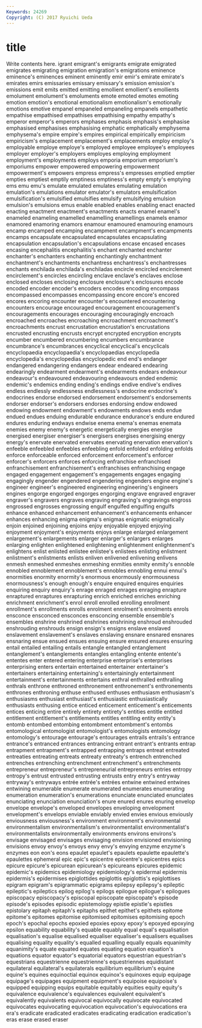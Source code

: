 ```yaml
---
Keywords: 24269 
Copyright: (C) 2017 Ryuichi Ueda
---
```


# title

Write contents here.
igrant emigrant's emigrants
emigrate emigrated emigrates emigrating emigration emigration's emigrations eminence eminence's eminences
eminent eminently emir emir's emirate emirate's emirates emirs emissaries emissary
emissary's emission emission's emissions emit emits emitted emitting emollient emollient's
emollients emolument emolument's emoluments emote emoted emotes emoting emotion emotion's
emotional emotionalism emotionalism's emotionally emotions emotive empanel empaneled empaneling empanels
empathetic empathise empathised empathises empathising empathy empathy's emperor emperor's emperors
emphases emphasis emphasis's emphasise emphasised emphasises emphasising emphatic emphatically emphysema
emphysema's empire empire's empires empirical empirically empiricism empiricism's emplacement emplacement's
emplacements employ employ's employable employe employe's employed employee employee's employees
employer employer's employers employes employing employment employment's employments employs emporia
emporium emporium's emporiums empower empowered empowering empowerment empowerment's empowers empress
empress's empresses emptied emptier empties emptiest emptily emptiness emptiness's empty
empty's emptying ems emu emu's emulate emulated emulates emulating emulation
emulation's emulations emulator emulator's emulators emulsification emulsification's emulsified emulsifies emulsify
emulsifying emulsion emulsion's emulsions emus enable enabled enables enabling enact
enacted enacting enactment enactment's enactments enacts enamel enamel's enameled enameling
enamelled enamelling enamellings enamels enamor enamored enamoring enamors enamour enamoured
enamouring enamours encamp encamped encamping encampment encampment's encampments encamps encapsulate
encapsulated encapsulates encapsulating encapsulation encapsulation's encapsulations encase encased encases encasing
encephalitis encephalitis's enchant enchanted enchanter enchanter's enchanters enchanting enchantingly enchantment
enchantment's enchantments enchantress enchantress's enchantresses enchants enchilada enchilada's enchiladas encircle
encircled encirclement encirclement's encircles encircling enclave enclave's enclaves enclose enclosed
encloses enclosing enclosure enclosure's enclosures encode encoded encoder encoder's encoders
encodes encoding encompass encompassed encompasses encompassing encore encore's encored encores
encoring encounter encounter's encountered encountering encounters encourage encouraged encouragement encouragement's
encouragements encourages encouraging encouragingly encroach encroached encroaches encroaching encroachment encroachment's
encroachments encrust encrustation encrustation's encrustations encrusted encrusting encrusts encrypt encrypted
encryption encrypts encumber encumbered encumbering encumbers encumbrance encumbrance's encumbrances encyclical
encyclical's encyclicals encyclopaedia encyclopaedia's encyclopaedias encyclopedia encyclopedia's encyclopedias encyclopedic end
end's endanger endangered endangering endangers endear endeared endearing endearingly endearment
endearment's endearments endears endeavour endeavour's endeavoured endeavouring endeavours ended endemic
endemic's endemics ending ending's endings endive endive's endives endless endlessly
endlessness endlessness's endocrine endocrine's endocrines endorse endorsed endorsement endorsement's endorsements
endorser endorser's endorsers endorses endorsing endow endowed endowing endowment endowment's
endowments endows ends endue endued endues enduing endurable endurance endurance's
endure endured endures enduring endways endwise enema enema's enemas enemata
enemies enemy enemy's energetic energetically energies energise energised energiser energiser's
energisers energises energising energy energy's enervate enervated enervates enervating enervation
enervation's enfeeble enfeebled enfeebles enfeebling enfold enfolded enfolding enfolds enforce
enforceable enforced enforcement enforcement's enforcer enforcer's enforcers enforces enforcing enfranchise
enfranchised enfranchisement enfranchisement's enfranchises enfranchising engage engaged engagement engagement's engagements
engages engaging engagingly engender engendered engendering engenders engine engine's engineer
engineer's engineered engineering engineering's engineers engines engorge engorged engorges engorging
engrave engraved engraver engraver's engravers engraves engraving engraving's engravings engross
engrossed engrosses engrossing engulf engulfed engulfing engulfs enhance enhanced enhancement
enhancement's enhancements enhancer enhances enhancing enigma enigma's enigmas enigmatic enigmatically
enjoin enjoined enjoining enjoins enjoy enjoyable enjoyed enjoying enjoyment enjoyment's
enjoyments enjoys enlarge enlarged enlargement enlargement's enlargements enlarger enlarger's enlargers
enlarges enlarging enlighten enlightened enlightening enlightenment enlightenment's enlightens enlist enlisted
enlistee enlistee's enlistees enlisting enlistment enlistment's enlistments enlists enliven enlivened
enlivening enlivens enmesh enmeshed enmeshes enmeshing enmities enmity enmity's ennoble
ennobled ennoblement ennoblement's ennobles ennobling ennui ennui's enormities enormity enormity's
enormous enormously enormousness enormousness's enough enough's enquire enquired enquires enquiries
enquiring enquiry enquiry's enrage enraged enrages enraging enrapture enraptured enraptures
enrapturing enrich enriched enriches enriching enrichment enrichment's enrol enroll enrolled
enrolling enrollment enrollment's enrollments enrolls enrolment enrolment's enrolments enrols ensconce
ensconced ensconces ensconcing ensemble ensemble's ensembles enshrine enshrined enshrines enshrining
enshroud enshrouded enshrouding enshrouds ensign ensign's ensigns enslave enslaved enslavement
enslavement's enslaves enslaving ensnare ensnared ensnares ensnaring ensue ensued ensues
ensuing ensure ensured ensures ensuring entail entailed entailing entails entangle
entangled entanglement entanglement's entanglements entangles entangling entente entente's ententes enter
entered entering enterprise enterprise's enterprises enterprising enters entertain entertained entertainer
entertainer's entertainers entertaining entertaining's entertainingly entertainment entertainment's entertainments entertains enthral
enthralled enthralling enthrals enthrone enthroned enthronement enthronement's enthronements enthrones enthroning
enthuse enthused enthuses enthusiasm enthusiasm's enthusiasms enthusiast enthusiast's enthusiastic enthusiastically
enthusiasts enthusing entice enticed enticement enticement's enticements entices enticing entire
entirely entirety entirety's entities entitle entitled entitlement entitlement's entitlements entitles
entitling entity entity's entomb entombed entombing entombment entombment's entombs entomological
entomologist entomologist's entomologists entomology entomology's entourage entourage's entourages entrails entrails's
entrance entrance's entranced entrances entrancing entrant entrant's entrants entrap entrapment
entrapment's entrapped entrapping entraps entreat entreated entreaties entreating entreats entreaty
entreaty's entrench entrenched entrenches entrenching entrenchment entrenchment's entrenchments entrepreneur entrepreneur's
entrepreneurial entrepreneurs entries entropy entropy's entrust entrusted entrusting entrusts entry
entry's entryway entryway's entryways entrée entrée's entrées entwine entwined entwines
entwining enumerable enumerate enumerated enumerates enumerating enumeration enumeration's enumerations enunciate
enunciated enunciates enunciating enunciation enunciation's enure enured enures enuring envelop
envelope envelope's enveloped envelopes enveloping envelopment envelopment's envelops enviable enviably
envied envies envious enviously enviousness enviousness's environment environment's environmental environmentalism
environmentalism's environmentalist environmentalist's environmentalists environmentally environments environs environs's envisage envisaged
envisages envisaging envision envisioned envisioning envisions envoy envoy's envoys envy
envy's envying enzyme enzyme's enzymes eon eon's eons epaulet epaulet's
epaulets epaulette epaulette's epaulettes ephemeral epic epic's epicentre epicentre's epicentres
epics epicure epicure's epicurean epicurean's epicureans epicures epidemic epidemic's epidemics
epidemiology epidemiology's epidermal epidermis epidermis's epidermises epiglottides epiglottis epiglottis's epiglottises
epigram epigram's epigrammatic epigrams epilepsy epilepsy's epileptic epileptic's epileptics epilog
epilog's epilogs epilogue epilogue's epilogues episcopacy episcopacy's episcopal episcopate episcopate's
episode episode's episodes episodic epistemology epistle epistle's epistles epistolary epitaph
epitaph's epitaphs epithet epithet's epithets epitome epitome's epitomes epitomise epitomised
epitomises epitomising epoch epoch's epochal epochs epoxied epoxies epoxy epoxy's
epoxyed epoxying epsilon equability equability's equable equably equal equal's equalisation
equalisation's equalise equalised equaliser equaliser's equalisers equalises equalising equality equality's
equalled equalling equally equals equanimity equanimity's equate equated equates equating
equation equation's equations equator equator's equatorial equators equestrian equestrian's equestrians
equestrienne equestrienne's equestriennes equidistant equilateral equilateral's equilaterals equilibrium equilibrium's equine
equine's equines equinoctial equinox equinox's equinoxes equip equipage equipage's equipages
equipment equipment's equipoise equipoise's equipped equipping equips equitable equitably equities
equity equity's equivalence equivalence's equivalences equivalent equivalent's equivalently equivalents equivocal
equivocally equivocate equivocated equivocates equivocating equivocation equivocation's equivocations era era's
eradicate eradicated eradicates eradicating eradication eradication's eras erase erased eraser
